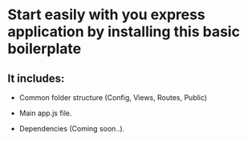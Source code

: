 # Start easily with you express application by installing this basic boilerplate

## It includes:

- Common folder structure (Config, Views, Routes, Public)

- Main app.js file.

- Dependencies (Coming soon..).
